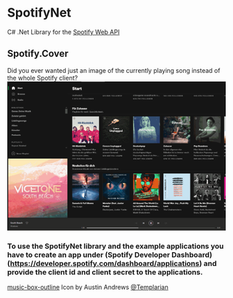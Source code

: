 # SpotifyNet
C# .Net Library for the [Spotify Web API](https://developer.spotify.com/documentation/web-api/)

## Spotify.Cover
Did you ever wanted just an image of the currently playing song instead of the whole Spotify client?
![](https://github.com/TheBlubb14/SpotifyNet/blob/master/media/SpotifyCover-recording.gif)

### To use the SpotifyNet library and the example applications you have to create an app under (Spotify Developer Dashboard)(https://developer.spotify.com/dashboard/applications) and provide the client id and client secret to the applications.
[music-box-outline](https://materialdesignicons.com/icon/music-box-outline) Icon by Austin Andrews [@Templarian](https://twitter.com/Templarian)

